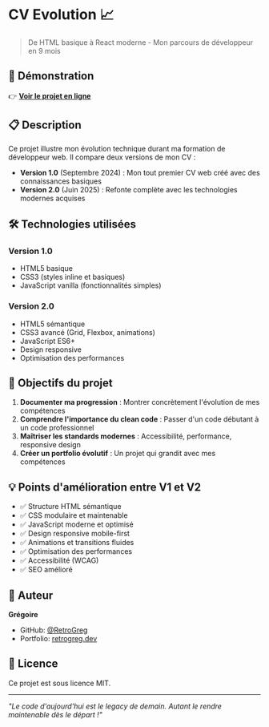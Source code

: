 # CV Evolution 📈

> De HTML basique à React moderne - Mon parcours de développeur en 9 mois

## 🚀 Démonstration

👉 **[Voir le projet en ligne](https://retrogreg.github.io/cv-evolution/)**

## 📋 Description

Ce projet illustre mon évolution technique durant ma formation de développeur web. Il compare deux versions de mon CV :

- **Version 1.0** (Septembre 2024) : Mon tout premier CV web créé avec des connaissances basiques
- **Version 2.0** (Juin 2025) : Refonte complète avec les technologies modernes acquises

## 🛠️ Technologies utilisées

### Version 1.0
- HTML5 basique
- CSS3 (styles inline et basiques)
- JavaScript vanilla (fonctionnalités simples)

### Version 2.0
- HTML5 sémantique
- CSS3 avancé (Grid, Flexbox, animations)
- JavaScript ES6+
- Design responsive
- Optimisation des performances

## 🎯 Objectifs du projet

1. **Documenter ma progression** : Montrer concrètement l'évolution de mes compétences
2. **Comprendre l'importance du clean code** : Passer d'un code débutant à un code professionnel
3. **Maîtriser les standards modernes** : Accessibilité, performance, responsive design
4. **Créer un portfolio évolutif** : Un projet qui grandit avec mes compétences

## 💡 Points d'amélioration entre V1 et V2

- ✅ Structure HTML sémantique
- ✅ CSS modulaire et maintenable
- ✅ JavaScript moderne et optimisé
- ✅ Design responsive mobile-first
- ✅ Animations et transitions fluides
- ✅ Optimisation des performances
- ✅ Accessibilité (WCAG)
- ✅ SEO amélioré

## 👤 Auteur

**Grégoire**
- GitHub: [@RetroGreg](https://github.com/RetroGreg)
- Portfolio: [retrogreg.dev](https://retrogreg.dev)

## 📜 Licence

Ce projet est sous licence MIT.

---

*"Le code d'aujourd'hui est le legacy de demain. Autant le rendre maintenable dès le départ !"*